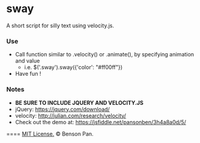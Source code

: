 # sway
A short script for silly text using velocity.js.

### Use
- Call function similar to .velocity() or .animate(), by specifying animation and value
  - i.e. $('.sway').sway({'color': "#ff00ff"})
- Have fun !

### Notes
- **BE SURE TO INCLUDE JQUERY AND VELOCITY.JS**
- jQuery: https://jquery.com/download/
- velocity: http://julian.com/research/velocity/
- Check out the demo at: https://jsfiddle.net/pansonben/3h4a8a0d/5/

====
[MIT License.](https://github.com/panbenson/sway/blob/master/LICENSE.md) © Benson Pan.
